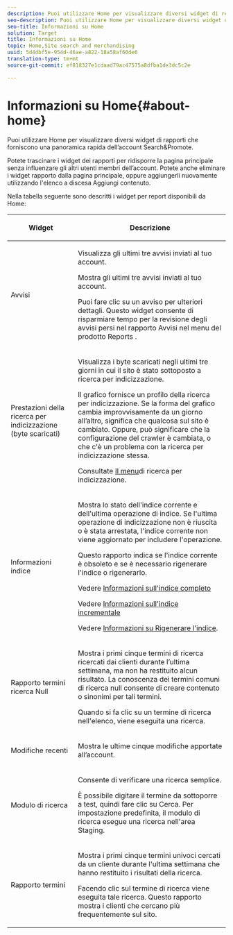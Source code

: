 ```yaml
---
description: Puoi utilizzare Home per visualizzare diversi widget di report che forniscono una panoramica rapida dell'account Search&amp;Promote.
seo-description: Puoi utilizzare Home per visualizzare diversi widget di report che forniscono una panoramica rapida dell'account Search&amp;Promote.
seo-title: Informazioni su Home
solution: Target
title: Informazioni su Home
topic: Home,Site search and merchandising
uuid: 5d4dbf5e-954d-46ae-a822-18a58af60de6
translation-type: tm+mt
source-git-commit: ef818327e1cdaad79ac47575a8dfba1de3dc5c2e

---
```



# Informazioni su Home{#about-home}

Puoi utilizzare Home per visualizzare diversi widget di rapporti che forniscono una panoramica rapida dell’account Search&amp;Promote.

Potete trascinare i widget dei rapporti per ridisporre la pagina principale senza influenzare gli altri utenti membri dell’account. Potete anche eliminare i widget rapporto dalla pagina principale, oppure aggiungerli nuovamente utilizzando l&#39;elenco a discesa Aggiungi contenuto.

Nella tabella seguente sono descritti i widget per report disponibili da Home:

<table> 
 <thead> 
  <tr> 
   <th colname="col1" class="entry"> <p>Widget </p> </th> 
   <th colname="col2" class="entry"> <p>Descrizione </p> </th> 
  </tr>
 </thead>
 <tbody> 
  <tr> 
   <td colname="col1"> <p>Avvisi </p> </td> 
   <td colname="col2"> <p> Visualizza gli ultimi tre avvisi inviati al tuo account. </p> <p>Mostra gli ultimi tre avvisi inviati al tuo account. </p> <p>Puoi fare clic su un avviso per ulteriori dettagli. Questo widget consente di risparmiare tempo per la revisione degli avvisi persi nel rapporto <span class="uicontrol"> Avvisi</span> nel menu del prodotto <span class="uicontrol"> Reports</span> . </p> </td> 
  </tr> 
  <tr> 
   <td colname="col1"> <p>Prestazioni della ricerca per indicizzazione (byte scaricati) </p> </td> 
   <td colname="col2"> <p>Visualizza i byte scaricati negli ultimi tre giorni in cui il sito è stato sottoposto a ricerca per indicizzazione. </p> <p>Il grafico fornisce un profilo della ricerca per indicizzazione. Se la forma del grafico cambia improvvisamente da un giorno all’altro, significa che qualcosa sul sito è cambiato. Oppure, può significare che la configurazione del crawler è cambiata, o che c'è un problema con la ricerca per indicizzazione stessa. </p> <p>Consultate <a href="c-about-settings-menu/c-about-crawling-menu.md#concept_59307680C6724E93952ADE5044983AF6" format="dita" scope="local"> Il menu</a>di ricerca per indicizzazione. </p> </td> 
  </tr> 
  <tr> 
   <td colname="col1"> <p>Informazioni indice </p> </td> 
   <td colname="col2"> <p>Mostra lo stato dell'indice corrente e dell'ultima operazione di indice. Se l'ultima operazione di indicizzazione non è riuscita o è stata arrestata, l'indice corrente non viene aggiornato per includere l'operazione. </p> <p>Questo rapporto indica se l'indice corrente è obsoleto e se è necessario rigenerare l'indice o rigenerarlo. </p> <p>Vedere <a href="c-about-index-menu/c-about-full-index.md#concept_C69BD21863FD4856B49326F35DB570D3" format="dita" scope="local"> Informazioni sull'indice completo</a> </p> <p>Vedere <a href="c-about-index-menu/c-about-incremental-index.md#concept_A7770F0552D14C47B3DDB65DB78FFFEE" format="dita" scope="local"> Informazioni sull'indice incrementale</a> </p> <p>Vedere <a href="c-about-index-menu/c-about-regenerate-index.md#concept_6CBE6B8D18EF47D293091CBA542245FA" format="dita" scope="local"> Informazioni su Rigenerare l'indice</a>. </p> </td> 
  </tr> 
  <tr> 
   <td colname="col1"> <p>Rapporto termini ricerca Null </p> </td> 
   <td colname="col2"> <p> Mostra i primi cinque termini di ricerca ricercati dai clienti durante l’ultima settimana, ma non ha restituito alcun risultato. La conoscenza dei termini comuni di ricerca null consente di creare contenuto o sinonimi per tali termini. </p> <p>Quando si fa clic su un termine di ricerca nell'elenco, viene eseguita una ricerca. </p> </td> 
  </tr> 
  <tr> 
   <td colname="col1"> <p>Modifiche recenti </p> </td> 
   <td colname="col2"> <p> Mostra le ultime cinque modifiche apportate all’account. </p> </td> 
  </tr> 
  <tr> 
   <td colname="col1"> <p>Modulo di ricerca </p> </td> 
   <td colname="col2"> <p>Consente di verificare una ricerca semplice. </p> <p> È possibile digitare il termine da sottoporre a test, quindi fare clic su <span class="uicontrol"> Cerca</span>. Per impostazione predefinita, il modulo di ricerca esegue una ricerca nell'area Staging. </p> </td> 
  </tr> 
  <tr> 
   <td colname="col1"> <p>Rapporto termini </p> </td> 
   <td colname="col2"> <p>Mostra i primi cinque termini univoci cercati da un cliente durante l'ultima settimana che hanno restituito i risultati della ricerca. </p> <p> Facendo clic sul termine di ricerca viene eseguita tale ricerca. Questo rapporto mostra i clienti che cercano più frequentemente sul sito. </p> </td> 
  </tr> 
 </tbody> 
</table>

